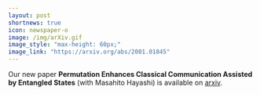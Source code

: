```yaml
---
layout: post
shortnews: true
icon: newspaper-o
image: /img/arXiv.gif
image_style: "max-height: 60px;"
image_link: "https://arxiv.org/abs/2001.01845"
---
```


Our new paper **Permutation Enhances Classical Communication Assisted by Entangled States** (with Masahito Hayashi) is available on [arxiv](https://arxiv.org/abs/2001.01845).